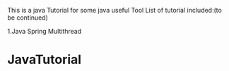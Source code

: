 This is a java Tutorial for some java useful Tool
List of tutorial included:(to be continued)

1.Java Spring Multithread
# JavaTutorial
